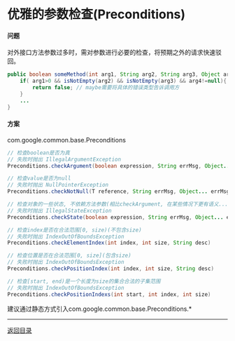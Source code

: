 优雅的参数检查(Preconditions)
===
#### 问题
对外接口方法参数过多时，需对参数进行必要的检查，将预期之外的请求快速驳回。

```java  
public boolean someMethod(int arg1, String arg2, String arg3, Object arg4){  
	if( arg1>0 && isNotEmpty(arg2) && isNotEmpty(arg3) && arg4!=null){  
		return false; // maybe需要将具体的错误类型告诉调用方  
	}  
	...  
}  

```

#### 方案
com.google.common.base.Preconditions

```java  
// 检查boolean是否为真  
// 失败时抛出 IllegalArgumentException  
Preconditions.checkArgument(boolean expression, String errMsg, Object... errMsgArgs)

// 检查value是否为null  
// 失败时抛出 NullPointerException  
Preconditions.checkNotNull(T reference, String errMsg, Object... errMsgArgs)

// 检查对象的一些状态, 不依赖方法参数(相比checkArgument, 在某些情况下更有语义...)  
// 失败时抛出 IllegalStateException  
Preconditions.checkState(boolean expression, String errMsg, Object... errMsgArgs)

// 检查index是否在合法范围[0, size)(不包含size)  
// 失败时抛出 IndexOutOfBoundsException  
Preconditions.checkElementIndex(int index, int size, String desc)

// 检查位置是否在合法范围[0, size](包含size)
// 失败时抛出 IndexOutOfBoundsException  
Preconditions.checkPositionIndex(int index, int size, String desc)

// 检查[start, end)是一个长度为size的集合合法的子集范围
// 失败时抛出 IndexOutOfBoundsException  
Preconditions.checkPositionIndexs(int start, int index, int size)

```

建议通过静态方式引入com.google.common.base.Preconditions.*

------
[返回目录](碎片/README.md)
